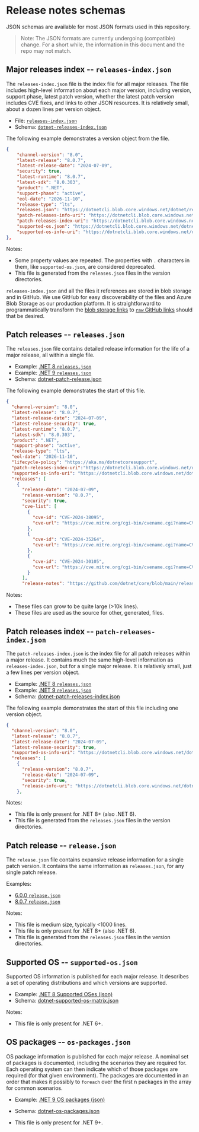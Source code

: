 # Release notes schemas

JSON schemas are available for most JSON formats used in this repository.

> Note: The JSON formats are currently undergoing (compatible) change. For a short while, the information in this document and the repo may not match.

## Major releases index -- `releases-index.json`

The `releases-index.json` file is the index file for all major releases. The file includes high-level information about each major version, including version, support phase, latest patch version, whether the latest patch version includes CVE fixes, and links to other JSON resources. It is relatively small, about a dozen lines per version object.

- File: [`releases-index.json`](../releases-index.json)
- Schema: [`dotnet-releases-index.json`](./dotnet-releases-index.json)

The following example demonstrates a version object from the file.

```json
{
    "channel-version": "8.0",
    "latest-release": "8.0.7",
    "latest-release-date": "2024-07-09",
    "security": true,
    "latest-runtime": "8.0.7",
    "latest-sdk": "8.0.303",
    "product": ".NET",
    "support-phase": "active",
    "eol-date": "2026-11-10",
    "release-type": "lts",
    "releases.json": "https://dotnetcli.blob.core.windows.net/dotnet/release-metadata/8.0/releases.json",
    "patch-releases-info-uri": "https://dotnetcli.blob.core.windows.net/dotnet/release-metadata/8.0/releases.json",
    "patch-releases-index-uri": "https://dotnetcli.blob.core.windows.net/dotnet/release-metadata/8.0/patch-releases-index.json",
    "supported-os.json": "https://dotnetcli.blob.core.windows.net/dotnet/release-metadata/8.0/supported-os.json",
    "supported-os-info-uri": "https://dotnetcli.blob.core.windows.net/dotnet/release-metadata/8.0/supported-os.json"
},
```

Notes:

- Some property values are repeated. The properties with `.` characters in them, like `supported-os.json`, are considered deprecated.
- This file is generated from the `releases.json` files in the version directories.

`releases-index.json` and all the files it references are stored in blob storage and in GitHub. We use GitHub for easy discoverability of the files and Azure Blob Storage as our production platform. It is straightforward to programmatically transform the [blob storage links](https://dotnetcli.blob.core.windows.net/dotnet/release-metadata/releases-index.json) to [`raw` GitHub links](https://raw.githubusercontent.com/dotnet/core/main/release-notes/releases-index.json) should that be desired.

## Patch releases -- `releases.json`

The `releases.json` file contains detailed release information for the life of a major release, all within a single file.

- Example: [.NET 8 `releases.json`](../8.0/releases.json)
- Example: [.NET 9 `releases.json`](../9.0/releases.json)
- Schema: [dotnet-patch-release.json](./dotnet-patch-release.json)

The following example demonstrates the start of this file.

```json
{
  "channel-version": "8.0",
  "latest-release": "8.0.7",
  "latest-release-date": "2024-07-09",
  "latest-release-security": true,
  "latest-runtime": "8.0.7",
  "latest-sdk": "8.0.303",
  "product": ".NET",
  "support-phase": "active",
  "release-type": "lts",
  "eol-date": "2026-11-10",
  "lifecycle-policy": "https://aka.ms/dotnetcoresupport",
  "patch-releases-index-uri":"https://dotnetcli.blob.core.windows.net/dotnet/release-metadata/8.0/patch-releases-index.json",
  "supported-os-info-uri": "https://dotnetcli.blob.core.windows.net/dotnet/release-metadata/8.0/supported-os.json",
  "releases": [
    {
      "release-date": "2024-07-09",
      "release-version": "8.0.7",
      "security": true,
      "cve-list": [
        {
          "cve-id": "CVE-2024-38095",
          "cve-url": "https://cve.mitre.org/cgi-bin/cvename.cgi?name=CVE-2024-38095"
        },
        {
          "cve-id": "CVE-2024-35264",
          "cve-url": "https://cve.mitre.org/cgi-bin/cvename.cgi?name=CVE-2024-35264"
        },
        {
          "cve-id": "CVE-2024-30105",
          "cve-url": "https://cve.mitre.org/cgi-bin/cvename.cgi?name=CVE-2024-30105"
        }
      ],
      "release-notes": "https://github.com/dotnet/core/blob/main/release-notes/8.0/8.0.7/8.0.7.md",
```

Notes:

- These files can grow to be quite large (>10k lines).
- These files are used as the source for other, generated, files.

## Patch releases index -- `patch-releases-index.json`

The `patch-releases-index.json` is the index file for all patch releases within a major release. It contains much the same high-level information as `releases-index.json`, but for a single major release.  It is relatively small, just a few lines per version object.

- Example: [.NET 8 `releases.json`](../8.0/patch-releases-index.json)
- Example: [.NET 9 `releases.json`](../9.0/patch-releases-index.json)
- Schema: [dotnet-patch-releases-index.json](./dotnet-patch-releases-index.json)

The following example demonstrates the start of this file including one version object.

```json
{
  "channel-version": "8.0",
  "latest-release": "8.0.7",
  "latest-release-date": "2024-07-09",
  "latest-release-security": true,
  "supported-os-info-uri": "https://dotnetcli.blob.core.windows.net/dotnet/release-metadata/8.0/supported-os.json",
  "releases": [
    {
      "release-version": "8.0.7",
      "release-date": "2024-07-09",
      "security": true,
      "release-info-uri": "https://dotnetcli.blob.core.windows.net/dotnet/release-metadata/8.0/8.0.7/release.json"
    },
```

Notes:

- This file is only present for .NET 8+ (also .NET 6).
- This file is generated from the `releases.json` files in the version directories.

## Patch release -- `release.json`

The `release.json` file contains expansive release information for a single patch version. It contains the same information as `releases.json`, for any single patch release.

Examples:

- [6.0.0 `release.json`](../6.0/6.0.0/release.json)
- [8.0.7 `release.json`](../8.0/8.0.7/release.json)

Notes:

- This file is medium size, typically <1000 lines.
- This file is only present for .NET 8+ (also .NET 6).
- This file is generated from the `releases.json` files in the version directories.

## Supported OS -- `supported-os.json`

Supported OS information is published for each major release. It describes a set of operating distributions and which versions are supported.

- Example: [.NET 8 Supported OSes (json)](../8.0/supported-os.json)
- Schema: [dotnet-supported-os-matrix.json](./dotnet-supported-os.json)

Notes:

- This file is only present for .NET 6+.

## OS packages -- `os-packages.json`

OS package information is published for each major release. A nominal set of packages is documented, including the scenarios they are required for. Each operating system can then indicate which of those packages are required (for that given environment). The packages are documented in an order that makes it possibly to `foreach` over the first n packages in the array for common scenarios.

- Example: [.NET 9 OS packages (json)](../9.0/os-packages.json)
- Schema: [dotnet-os-packages.json](./schemas/dotnet-os-packages.json)

- This file is only present for .NET 9+.
